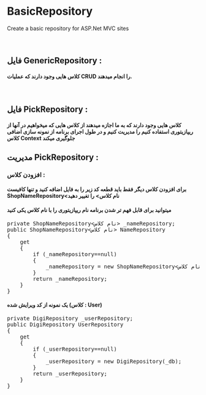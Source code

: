 # BasicRepository
Create a basic repository for ASP.Net MVC sites
<br />
<br />
<br />
<h2>فایل GenericRepository :</h2>
<h4>کلاس هایی وجود دارند که عملیات CRUD را انجام میدهند.</h4>
<br />
<h2>فایل PickRepository :</h2>
<h4>کلاس هایی وجود دارند که به ما اجازه میدهند از کلاس هایی که میخواهیم در آنها از ریپازیتوری استفاده کنیم را مدیریت کنیم و در طول اجرای برنامه از نمونه سازی اضافی کلاس Context جلوگیری میکند</h4>

<h2>مدیریت PickRepository :</h2>
<h3>افزودن کلاس :</h3>
<h4>برای افزودن کلاس دیگر فقط باید قطعه کد زیر را به فایل اضافه کنید و تنها کافیست ShopNameRepository<نام کلاس> را تغییر دهید</h4>
<h4>میتوانید برای قابل فهم تر شدن برنامه نام ریپازیتوری را با نام کلاس یکی کنید</h4>
<pre>private ShopNameRepository<نام کلاس> _nameRepository;
public ShopNameRepository<نام کلاس> NameRepository
{
    get
    { 
        if (_nameRepository==null)
        {
            _nameRepository = new ShopNameRepository<نام کلاس>(_db);
        }
        return _nameRepository;
    }
}</pre>
<h4>یک نمونه از کد ویرایش شده (کلاس : User)</h4>
<pre>private DigiRepository<User> _userRepository;
public DigiRepository<User> UserRepository
{
    get
    { 
        if (_userRepository==null)
        {
            _userRepository = new DigiRepository<User>(_db);
        }
        return _userRepository;
    }
}</pre>
